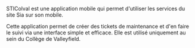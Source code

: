 STIColval est une application mobile qui permet d'utiliser les services du site Sia sur son mobile.

Cette application permet de créer des tickets de maintenance et d'en faire le suivi via une interface simple et efficace.
Elle est utilisé uniquement au sein du Collège de Valleyfield.